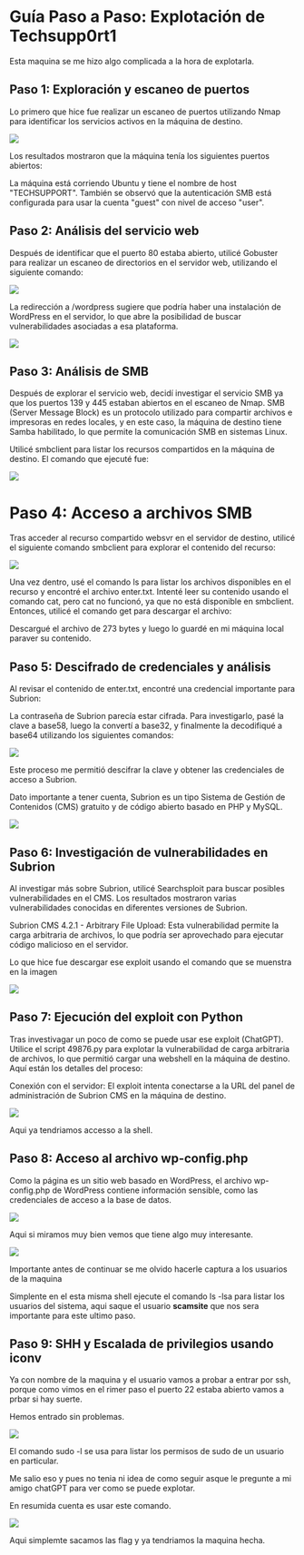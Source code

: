 # **Guía Paso a Paso: Explotación de Techsupp0rt1**

Esta maquina se me hizo algo complicada a la hora de explotarla.

## Paso 1: Exploración y escaneo de puertos
Lo primero que hice fue realizar un escaneo de puertos utilizando Nmap para identificar los servicios activos en la máquina de destino.

![](Imagenes/1.png)

Los resultados mostraron que la máquina tenía los siguientes puertos abiertos:

La máquina está corriendo Ubuntu y tiene el nombre de host "TECHSUPPORT". También se observó que la autenticación SMB está configurada para usar la cuenta "guest" con nivel de acceso "user".

## Paso 2: Análisis del servicio web
Después de identificar que el puerto 80 estaba abierto, utilicé Gobuster para realizar un escaneo de directorios en el servidor web, utilizando el siguiente comando:

![](Imagenes/2.png)

La redirección a /wordpress sugiere que podría haber una instalación de WordPress en el servidor, lo que abre la posibilidad de buscar vulnerabilidades asociadas a esa plataforma.

![](Imagenes/14.png)


## Paso 3: Análisis de SMB
Después de explorar el servicio web, decidí investigar el servicio SMB ya que los puertos 139 y 445 estaban abiertos en el escaneo de Nmap. SMB (Server Message Block) es un protocolo utilizado para compartir archivos e impresoras en redes locales, y en este caso, la máquina de destino tiene Samba habilitado, lo que permite la comunicación SMB en sistemas Linux.

Utilicé smbclient para listar los recursos compartidos en la máquina de destino. El comando que ejecuté fue:

![](Imagenes/3.png)

# Paso 4: Acceso a archivos SMB
Tras acceder al recurso compartido websvr en el servidor de destino, utilicé el siguiente comando smbclient para explorar el contenido del recurso:

![](Imagenes/4.png)

Una vez dentro, usé el comando ls para listar los archivos disponibles en el recurso y encontré el archivo enter.txt. Intenté leer su contenido usando el comando cat, pero cat no funcionó, ya que no está disponible en smbclient. Entonces, utilicé el comando get para descargar el archivo:

Descargué el archivo de 273 bytes y luego lo guardé en mi máquina local paraver su contenido.

## Paso 5: Descifrado de credenciales y análisis
Al revisar el contenido de enter.txt, encontré una credencial importante para Subrion:

La contraseña de Subrion parecía estar cifrada. Para investigarlo, pasé la clave a base58, luego la convertí a base32, y finalmente la decodifiqué a base64 utilizando los siguientes comandos:

![](Imagenes/5.png)

Este proceso me permitió descifrar la clave y obtener las credenciales de acceso a Subrion.

Dato importante a tener cuenta, Subrion es un tipo Sistema de Gestión de Contenidos (CMS) gratuito y de código abierto basado en PHP y MySQL.

![](Imagenes/15.png)

## Paso 6: Investigación de vulnerabilidades en Subrion
Al investigar más sobre Subrion, utilicé Searchsploit para buscar posibles vulnerabilidades en el CMS. Los resultados mostraron varias vulnerabilidades conocidas en diferentes versiones de Subrion.

Subrion CMS 4.2.1 - Arbitrary File Upload: Esta vulnerabilidad permite la carga arbitraria de archivos, lo que podría ser aprovechado para ejecutar código malicioso en el servidor.

Lo que hice fue descargar ese exploit usando el comando que se muenstra en la imagen

![](Imagenes/6.png)


## Paso 7: Ejecución del exploit con Python
Tras investivagar un poco de como se puede usar ese exploit (ChatGPT). Utilice el script 49876.py para explotar la vulnerabilidad de carga arbitraria de archivos, lo que permitió cargar una webshell en la máquina de destino. Aquí están los detalles del proceso:

Conexión con el servidor: El exploit intenta conectarse a la URL del panel de administración de Subrion CMS en la máquina de destino.

![](Imagenes/9.png)

Aqui ya tendriamos accesso a la shell.

## Paso 8: Acceso al archivo wp-config.php

Como la página es un sitio web basado en WordPress, el archivo wp-config.php de WordPress contiene información sensible, como las credenciales de acceso a la base de datos.

![](Imagenes/10.png)

Aqui si miramos muy bien vemos que tiene algo muy interesante.

![](Imagenes/11.png)

Importante antes de continuar se me olvido hacerle captura a los usuarios de la maquina 

Simplente en el esta misma shell ejecute el comando ls -lsa para listar los usuarios del sistema, aqui saque el usuario **scamsite** que nos sera importante para este ultimo paso.


## Paso 9: SHH y Escalada de privilegios usando iconv

Ya con nombre de la maquina y el usuario vamos a probar a entrar por ssh, porque como vimos en el rimer paso el puerto 22 estaba abierto vamos a prbar si hay suerte.


Hemos entrado sin problemas.

![](Imagenes/12.png)

El comando sudo -l se usa para listar los permisos de sudo de un usuario en particular.

Me salio eso y pues no tenia ni idea de como seguir asque le pregunte a mi amigo chatGPT para ver como se puede explotar.

En resumida cuenta es usar este comando.

![](Imagenes/13.png)

Aqui simplemte sacamos las flag y ya tendriamos la maquina hecha.
